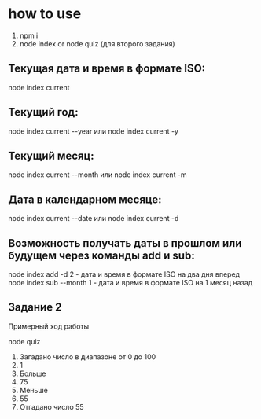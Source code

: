 # how to use

1. npm i
2. node index or node quiz (для второго задания)

## Текущая дата и время в формате ISO:
node index current

## Текущий год:
node index current --year или node index current -y

## Текущий месяц:
node index current --month или node index current -m

## Дата в календарном месяце:
node index current --date или node index current -d

## Возможность получать даты в прошлом или будущем через команды add и sub:
node index add -d 2 - дата и время в формате ISO на два дня вперед node index sub --month 1 - дата и время в формате ISO на 1 месяц назад

## Задание 2

Примерный ход работы

node quiz
1. Загадано число в диапазоне от 0 до 100
2. 1
3. Больше
4. 75
5. Меньше
6. 55
7. Отгадано число 55